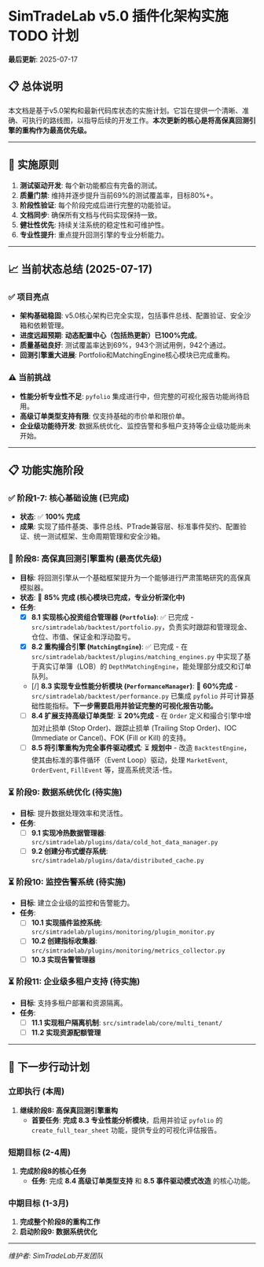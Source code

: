 # SimTradeLab v5.0 插件化架构实施 TODO 计划

**最后更新**: 2025-07-17

## 📋 总体说明

本文档是基于v5.0架构和最新代码库状态的实施计划。它旨在提供一个清晰、准确、可执行的路线图，以指导后续的开发工作。**本次更新的核心是将高保真回测引擎的重构作为最高优先级。**

---

## 🎯 实施原则

1.  **测试驱动开发**: 每个新功能都应有完备的测试。
2.  **质量门禁**: 维持并逐步提升当前69%的测试覆盖率，目标80%+。
3.  **阶段性验证**: 每个阶段完成后进行完整的功能验证。
4.  **文档同步**: 确保所有文档与代码实现保持一致。
5.  **健壮性优先**: 持续关注系统的稳定性和可维护性。
6.  **专业性提升**: 重点提升回测引擎的专业分析能力。

---

## 📈 当前状态总结 (2025-07-17)

### ✅ **项目亮点**
- **架构基础稳固**: v5.0核心架构已完全实现，包括事件总线、配置验证、安全沙箱和依赖管理。
- **进度远超预期**: **动态配置中心（包括热更新）已100%完成**。
- **质量基础良好**: 测试覆盖率达到69%，943个测试用例，942个通过。
- **回测引擎重大进展**: Portfolio和MatchingEngine核心模块已完成重构。

### ⚠️ **当前挑战**
- **性能分析专业性不足**: `pyfolio` 集成进行中，但完整的可视化报告功能尚待启用。
- **高级订单类型支持有限**: 仅支持基础的市价单和限价单。
- **企业级功能待开发**: 数据系统优化、监控告警和多租户支持等企业级功能尚未开始。

---

## 📋 功能实施阶段

### ✅ 阶段1-7: 核心基础设施 (已完成)
- **状态**: ✅ **100% 完成**
- **成果**: 实现了插件基类、事件总线、PTrade兼容层、标准事件契约、配置验证、统一测试框架、生命周期管理和安全沙箱。

### 🚀 **阶段8: 高保真回测引擎重构 (最高优先级)**
- **目标**: 将回测引擎从一个基础框架提升为一个能够进行严肃策略研究的高保真模拟器。
- **状态**: 🚧 **85% 完成 (核心模块已完成，专业分析深化中)**
- **任务**:
    - [x] **8.1 实现核心投资组合管理器 (`Portfolio`)**: ✅ 已完成 - `src/simtradelab/backtest/portfolio.py`，负责实时跟踪和管理现金、仓位、市值、保证金和浮动盈亏。
    - [x] **8.2 重构撮合引擎 (`MatchingEngine`)**: ✅ 已完成 - 在 `src/simtradelab/backtest/plugins/matching_engines.py` 中实现了基于真实订单簿（LOB）的 `DepthMatchingEngine`，能处理部分成交和订单队列。
    - [/] **8.3 实现专业性能分析模块 (`PerformanceManager`)**: 🚧 **60%完成** - `src/simtradelab/backtest/performance.py` 已集成 `pyfolio` 并可计算基础性能指标。**下一步需要启用并验证完整的可视化报告功能。**
    - [ ] **8.4 扩展支持高级订单类型**: ⏳ **20%完成** - 在 `Order` 定义和撮合引擎中增加对止损单 (Stop Order)、跟踪止损单 (Trailing Stop Order)、IOC (Immediate or Cancel)、FOK (Fill or Kill) 的支持。
    - [ ] **8.5 将引擎重构为完全事件驱动模式**: ⏳ **规划中** - 改造 `BacktestEngine`，使其由标准的事件循环（Event Loop）驱动，处理 `MarketEvent`, `OrderEvent`, `FillEvent` 等，提高系统灵活-性。

### ⏳ 阶段9: 数据系统优化 (待实施)
- **目标**: 提升数据处理效率和灵活性。
- **任务**:
    - [ ] **9.1 实现冷热数据管理器**: `src/simtradelab/plugins/data/cold_hot_data_manager.py`
    - [ ] **9.2 创建分布式缓存系统**: `src/simtradelab/plugins/data/distributed_cache.py`

### ⏳ 阶段10: 监控告警系统 (待实施)
- **目标**: 建立企业级的监控和告警能力。
- **任务**:
    - [ ] **10.1 实现插件监控系统**: `src/simtradelab/plugins/monitoring/plugin_monitor.py`
    - [ ] **10.2 创建指标收集器**: `src/simtradelab/plugins/monitoring/metrics_collector.py`
    - [ ] **10.3 实现告警管理器**

### ⏳ 阶段11: 企业级多租户支持 (待实施)
- **目标**: 支持多租户部署和资源隔离。
- **任务**:
    - [ ] **11.1 实现租户隔离机制**: `src/simtradelab/core/multi_tenant/`
    - [ ] **11.2 实现资源配额管理**

---

## 🎯 下一步行动计划

### **立即执行 (本周)**
1.  **继续阶段8: 高保真回测引擎重构**
    - **首要任务**: **完成 8.3 专业性能分析模块**，启用并验证 `pyfolio` 的 `create_full_tear_sheet` 功能，提供专业的可视化评估报告。

### **短期目标 (2-4周)**
1.  **完成阶段8的核心任务**
    - **任务**: 完成 **8.4 高级订单类型支持** 和 **8.5 事件驱动模式改造** 的核心功能。

### **中期目标 (1-3月)**
1.  **完成整个阶段8的重构工作**
2.  **启动阶段9: 数据系统优化**

---

*维护者: SimTradeLab开发团队*
